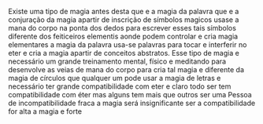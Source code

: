 Existe uma tipo de magia antes desta que e a magia da palavra que e a conjuração da magia apartir de inscrição de símbolos magicos usase a mana do corpo na ponta dos dedos para escrever esses tais símbolos diferente dos feiticeiros elementis aonde podem controlar e cria magia elementares a magia da palavra usa-se palavras para tocar e interferir no eter e cria a magia apartir de conceitos abstratos.
Esse tipo de magia e necessário um grande treinamento mental, físico e meditando para desenvolve as veias de mana do corpo para cria tal magia e diferente da magia de círculos que qualquer um pode usar a magia de letras e necessário ter grande compatibilidade com eter e claro todo ser tem compatibilidade com éter mas alguns tem mais que outros ser uma Pessoa de incompatibilidade fraca a magia será insignificante ser a compatibilidade for alta a magia e forte